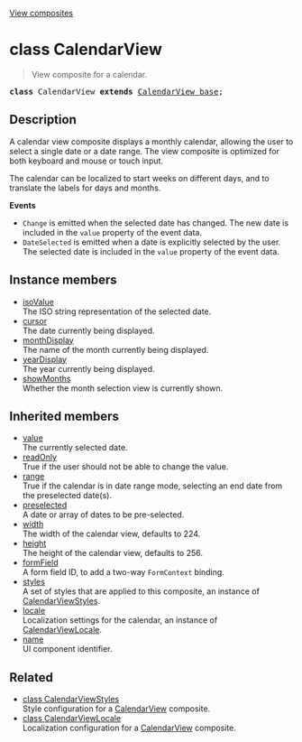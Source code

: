 [View composites](../index.md)

# class CalendarView

> View composite for a calendar.

<pre class="docgen_signature"><b>class</b> CalendarView <b>extends</b> <a href="CalendarView_base.md">CalendarView_base</a>;</pre>

## Description

A calendar view composite displays a monthly calendar, allowing the user to select a single date or a date range. The view composite is optimized for both keyboard and mouse or touch input.

The calendar can be localized to start weeks on different days, and to translate the labels for days and months.

**Events**
- `Change` is emitted when the selected date has changed. The new date is included in the `value` property of the event data.
- `DateSelected` is emitted when a date is explicitly selected by the user. The selected date is included in the `value` property of the event data.

## Instance members

- [<!--{ref:property}-->isoValue](CalendarView_isoValue.md) \
    The ISO string representation of the selected date.
- [<!--{ref:property}-->cursor](CalendarView_cursor.md) <!--{refchip:protected}-->\
    The date currently being displayed.
- [<!--{ref:property}-->monthDisplay](CalendarView_monthDisplay.md) <!--{refchip:protected}-->\
    The name of the month currently being displayed.
- [<!--{ref:property}-->yearDisplay](CalendarView_yearDisplay.md) <!--{refchip:protected}-->\
    The year currently being displayed.
- [<!--{ref:property}-->showMonths](CalendarView_showMonths.md) <!--{refchip:protected}-->\
    Whether the month selection view is currently shown.

## Inherited members

- [<!--{ref:property}-->value](CalendarView_base_value.md) \
    The currently selected date.
- [<!--{ref:property}-->readOnly](CalendarView_base_readOnly.md) \
    True if the user should not be able to change the value.
- [<!--{ref:property}-->range](CalendarView_base_range.md) \
    True if the calendar is in date range mode, selecting an end date from the preselected date(s).
- [<!--{ref:property}-->preselected](CalendarView_base_preselected.md) \
    A date or array of dates to be pre-selected.
- [<!--{ref:property}-->width](CalendarView_base_width.md) \
    The width of the calendar view, defaults to 224.
- [<!--{ref:property}-->height](CalendarView_base_height.md) \
    The height of the calendar view, defaults to 256.
- [<!--{ref:property}-->formField](CalendarView_base_formField.md) \
    A form field ID, to add a two-way `FormContext` binding.
- [<!--{ref:property}-->styles](CalendarView_base_styles.md) \
    A set of styles that are applied to this composite, an instance of [CalendarViewStyles](CalendarViewStyles.md).
- [<!--{ref:property}-->locale](CalendarView_base_locale.md) \
    Localization settings for the calendar, an instance of [CalendarViewLocale](CalendarViewLocale.md).
- [<!--{ref:property}-->name](CalendarView_base_name.md) \
    UI component identifier.

## Related

- [<!--{ref:class}-->class CalendarViewStyles](CalendarViewStyles.md) \
    Style configuration for a [CalendarView](CalendarView.md) composite.
- [<!--{ref:class}-->class CalendarViewLocale](CalendarViewLocale.md) \
    Localization configuration for a [CalendarView](CalendarView.md) composite.